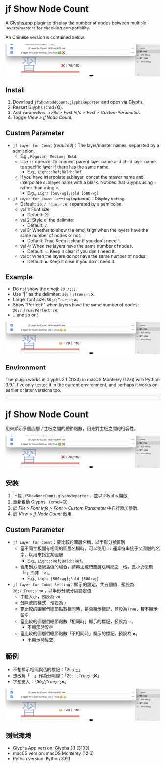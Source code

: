 # jf Show Node Count

A [Glyphs.app](https://glyphsapp.com/) plugin to display the number of nodes between multiple layers/masters for checking compatibility.

An Chinese version is contained below.

![](default.png)

## Install

1. Download `jfShowNodeCount.glyphsReporter` and open via Glyphs.
2. Restart Glyphs (cmd+Q).
3. Add parameters in *File > Font Info > Font > Custom Parameter*.
4. Toggle *View > jf Node Count*.

## Custom Parameter

- `jf Layer for Count` (*required*)：The layer/master names, separated by a semicolon.
  - E.g., `Regular; Medium; Bold`.
  - Use `::` operator to connect parent layer name and child layer name to specific layer if there has the same name.
    - E.g., `Light::Ref;Bold::Ref`.
  - If you have interpolate sublayer, concat the master name and interpolate sublayer name with a blank. Noticed that Glyphs using `‹` rather than using `<`.
    - E.g., `Light [500‹wg];Bold [500‹wg] `
- `jf Layer for Count Setting` (*optional*)：Display setting.
  - Default: `20;/;True;✅;❌`, separated by a semicolon.
  - val 1: Font size
      - Default: `20`.
  - val 2: Style of the delimiter
      - Default: `/`.
  - val 3: Whether to show the emoji/sign when the layers have the same number of nodes or not.
      - Default: `True`. Keep it clear if you don't need it.
  - val 4: When the layers have the same number of nodes.
      - Default: `✅`. Keep it clear if you don't need it.
  - val 5: When the layers do not have the same number of nodes.
      - Default: `❌`. Keep it clear if you don't need it.

## Example

- Do not show the emoji: `20;/;;;`.
- Use "|" as the delimiter: `20;｜;True;✅;❌`.
- Larger font size: `50;/;True;✅;❌`.
- Show "Perfect!" when layers have the same number of nodes: `20;/;True;Perfect!;❌`.
- ...and so on!


![](customized.png)

## Environment

The plugin works in Glyphs 3.1 (3133) in macOS Monterey (12.6) with Python 3.9.1. I've only tested it in the current environment, and perhaps it works on earlier or later versions too.


***


# jf Show Node Count

用來顯示多個圖層 / 主板之間的總節點數，用來對主板之間的相容性。

![](default.png)

## 安裝

1. 下載 `jfShowNodeCount.glyphsReporter` ，並以 Glyphs 開啟.
2. 重新啟動 Glyphs （cmd+Q）.
3. 於 *File > Font Info > Font > Custom Parameter* 中自行添加參數.
4. 於 *View > jf Node Count* 啟用.


## Custom Parameter

- `jf Layer for Count`：要比較的圖層名稱，以半形分號區別
  - 當不同主板間有相同的圖層名稱時，可以使用 `::` 運算符串接子父圖層的名字，以用來指定某圖層
    - E.g., `Light::Ref;Bold::Ref`。
  - 會用到方括號插值的場合，請再主板跟圖層名稱間空一格，且小於使用「‹」而非「<」。
    - E.g., `Light [500‹wg];Bold [500‹wg] `
- `jf Layer for Count Setting`：顯示的設定，共五個值，預設為 `20;/;True;✅;❌` ，以半形分號分隔設定值
	- 字體大小，預設為 `20`
    - 分隔號的樣式，預設為 `/`
    - 當比較的圖層們總節點數相同時，是否顯示標記，預設為`True`，若不顯示留空
    - 當比較的圖層們總節點數「相同時」顯示的標記，預設為 `✅`。
      - 不顯示時留空
    - 當比較的圖層們總節點數「不相同時」顯示的標記，預設為 `❌`。
      - 不顯示時留空

## 範例

- 不想顯示相同與否的標記：「20;/;;;」
- 想改用「｜」作為分隔線：「20;｜;True;✅;❌」
- 字想更大：「50;/;True;✅;❌」

![](customized.png)

## 測試環境

- Glyphs App version: Glyphs 3.1 (3133)
- macOS version: macOS Monterey (12.6)
- Python version: Python 3.9.1